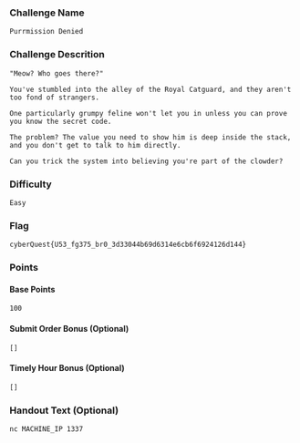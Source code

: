 ### Challenge Name
```
Purrmission Denied
```

### Challenge Descrition
```
"Meow? Who goes there?"

You've stumbled into the alley of the Royal Catguard, and they aren't too fond of strangers.

One particularly grumpy feline won't let you in unless you can prove you know the secret code.

The problem? The value you need to show him is deep inside the stack, and you don't get to talk to him directly.

Can you trick the system into believing you're part of the clowder?
```

### Difficulty
```
Easy
```

### Flag
```
cyberQuest{U53_fg375_br0_3d33044b69d6314e6cb6f6924126d144}
```

### Points
#### Base Points
```
100
```

#### Submit Order Bonus (Optional)
```
[]
```

#### Timely Hour Bonus (Optional)
```
[]
```

### Handout Text (Optional)
```
nc MACHINE_IP 1337
```
